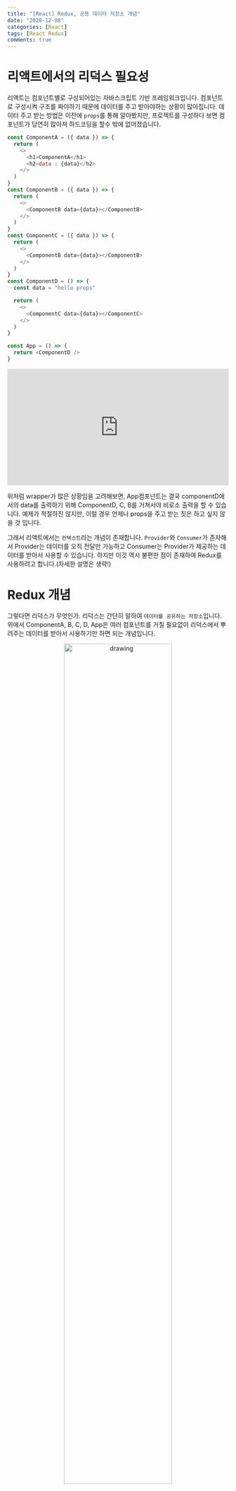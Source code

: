 ```yaml
---
title: "[React] Redux, 공용 데이터 저장소 개념"
date: "2020-12-08"
categories: [React]
tags: [React Redux]
comments: true
---
```


# 리액트에서의 리덕스 필요성

리액트는 컴포넌트별로 구성되어있는 자바스크립트 기반 프레임워크입니다. 컴포넌트로 구성시켜 구조를 짜야하기 때문에 데이터를 주고 받아야하는 상황이 많아집니다. 데이터 주고 받는 방법은 이전에 `props`를 통해 알아봤지만, 프로젝트를 구성하다 보면 컴포넌트가 당연히 많아져 하드코딩을 할수 밖에 없어졌습니다.

```javascript
const ComponentA = ({ data }) => {
  return (
    <>
      <h1>ComponentA</h1>
      <h2>data : {data}</h2>
    </>
  )
}
const ComponentB = ({ data }) => {
  return (
    <>
      <ComponentB data={data}></ComponentB>
    </>
  )
}
const ComponentC = ({ data }) => {
  return (
    <>
      <ComponentB data={data}></ComponentB>
    </>
  )
}
const ComponentD = () => {
  const data = "hello props"

  return (
    <>
      <ComponentC data={data}></ComponentC>
    </>
  )
}

const App = () => {
  return <ComponentD />
}
```

<iframe height="265" style="width: 100%;" scrolling="no" title="Test" src="https://codepen.io/minbyeongchan/embed/RwGpQjM?height=265&theme-id=dark&default-tab=js,result" frameborder="no" loading="lazy" allowtransparency="true" allowfullscreen="true">
  See the Pen <a href='https://codepen.io/minbyeongchan/pen/RwGpQjM'>Test</a> by ILikeTteokBoKki
  (<a href='https://codepen.io/minbyeongchan'>@minbyeongchan</a>) on <a href='https://codepen.io'>CodePen</a>.
</iframe>

위처럼 wrapper가 많은 상황임을 고려해보면, App컴포넌트는 결국 componentD에서의 data를 출력하기 위해 ComponentD, C, B를 거쳐서야 비로소 출력을 할 수 있습니다. 예제가 적절하진 않지만, 이럴 경우 언제나 props을 주고 받는 짓은 하고 싶지 않을 것 입니다.

그래서 리액트에서는 `컨텍스트`라는 개념이 존재합니다. `Provider`와 `Consumer`가 존자해서 Provider는 데이터를 오직 전달만 가능하고 Consumer는 Provider가 제공하는 데이터를 받아서 사용할 수 있습니다. 하지만 이것 역시 불편한 점이 존재하여 Redux를 사용하려고 합니다.(자세한 설명은 생략!)

# Redux 개념

그렇다면 리덕스가 무엇인가. 리덕스는 간단히 말하여 `데이터를 공유하는 저장소`입니다. 위에서 ComponentA, B, C, D, App은 여러 컴포넌트를 거칠 필요없이 리덕스에서 뿌려주는 데이터를 받아서 사용하기만 하면 되는 개념입니다.

<div style="text-align: center;">
<img src="https://blog.codecentric.de/files/2017/12/Bildschirmfoto-2017-12-01-um-08.53.32.png" alt="drawing" width="70%" />
</div>

위 그림처럼 redux에서 제공하는 `store`는 각 컴포넌트에게 데이터를 전달합니다. 그것도 직접적으로 곧바로 전달합니다. 스토어에서 직접적으로 데이터를 받고 수정하고 적용까지 가능하다니 리액트에서 반드시 필요한 개념입니다.

## 리덕스 동작

리덕스는 구조는 다음과 같습니다.

<img src="https://miro.medium.com/max/1838/0*95tBOgxEPQAVq9YO.png" alt="drawing" width="100%"/>

- Action(액션) : 동작을 취하는 값이다. 어떤 작업(리듀서)이 동작하도록 특정 값(action)을 통해서 전달된다.

- Reducer(리듀서) : 실제로 데이터가 처리되는 부분이다. 데이터를 생성, 수정, 삭제, 조회 등 작업을 하는 동작을 말한다.

- Store(스토어) : 데이터가 저장되는 공간이다. 스토어를 통해서 컴포넌트는 데이터를 전달받는다.

- Dispatch (디스패치) : 스토어에 있는 데이터를 수정할 수 있다고 했다. View에서는 dispatch라는 함수를 통해 액션을 호출한다. 액션을 호출함으로서 리듀서를 동작시킨다.

## 동작 흐름

<br>

1. View(Component)에서 원하는 데이터를 dispatch 하여 액션을 불러온다.

2. 특정액션이 호출되면 액션에 해당하는 리듀서 내부에 switch-case 문에 의해 동작을 감지한다.

3. 리듀서가 동작한다.

4. 리듀서는 스토어에 데이터를 전달한다.

5. 스토어에 데이터가 저장된다.

6. connect함수 또는 store.getState로 데이터를 불러온다.

<iframe height="301" style="width: 100%;" scrolling="no" title="RwGpQjM" src="https://codepen.io/minbyeongchan/embed/RwGpQjM?height=301&theme-id=dark&default-tab=js,result" frameborder="no" loading="lazy" allowtransparency="true" allowfullscreen="true">
  See the Pen <a href='https://codepen.io/minbyeongchan/pen/RwGpQjM'>RwGpQjM</a> by ILikeTteokBoKki
  (<a href='https://codepen.io/minbyeongchan'>@minbyeongchan</a>) on <a href='https://codepen.io'>CodePen</a>.
</iframe>
